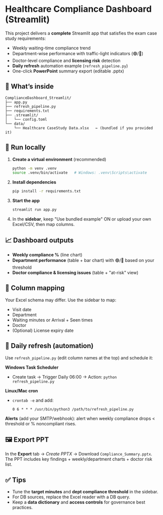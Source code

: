 # Healthcare Compliance Dashboard (Streamlit)

This project delivers a **complete** Streamlit app that satisfies the exam case study requirements:

- Weekly waiting-time compliance trend  
- Department-wise performance with traffic-light indicators (🟢/🔴)  
- Doctor-level compliance and **licensing risk** detection  
- **Daily refresh** automation example (`refresh_pipeline.py`)  
- One-click **PowerPoint** summary export (editable .pptx)  

## 🧰 What’s inside

```
ComplianceDashboard_Streamlit/
├── app.py
├── refresh_pipeline.py
├── requirements.txt
├── .streamlit/
│   └── config.toml
└── data/
    └── Healthcare CaseStudy Data.xlsx   ← (bundled if you provided it)
```

## 🚀 Run locally

1. **Create a virtual environment** (recommended)  
   ```bash
   python -m venv .venv
   source .venv/bin/activate   # Windows: .venv\Scripts\activate
   ```
2. **Install dependencies**  
   ```bash
   pip install -r requirements.txt
   ```
3. **Start the app**  
   ```bash
   streamlit run app.py
   ```
4. In the **sidebar**, keep "Use bundled example" ON or upload your own Excel/CSV, then map columns.

## 📈 Dashboard outputs

- **Weekly compliance %** (line chart)  
- **Department performance** (table + bar chart) with 🟢/🔴 based on your threshold  
- **Doctor compliance & licensing issues** (table + "at-risk" view)

## 🧩 Column mapping

Your Excel schema may differ. Use the sidebar to map:  
- Visit date  
- Department  
- Waiting minutes or Arrival + Seen times  
- Doctor  
- (Optional) License expiry date  

## 🔁 Daily refresh (automation)

Use `refresh_pipeline.py` (edit column names at the top) and schedule it:

**Windows Task Scheduler**  
- Create task → Trigger Daily 06:00 → Action: `python refresh_pipeline.py`

**Linux/Mac cron**  
- `crontab -e` and add:  
  ```
  0 6 * * * /usr/bin/python3 /path/to/refresh_pipeline.py
  ```

**Alerts** (add your SMTP/webhook): alert when weekly compliance drops < threshold or % noncompliant rises.

## 🖼️ Export PPT

In the **Export** tab → *Create PPTX* → Download `Compliance_Summary.pptx`.  
The PPT includes key findings + weekly/department charts + doctor risk list.

## ✅ Tips

- Tune the **target minutes** and **dept compliance threshold** in the sidebar.
- For DB sources, replace the Excel reader with a DB query.
- Keep a **data dictionary** and **access controls** for governance best practices.
